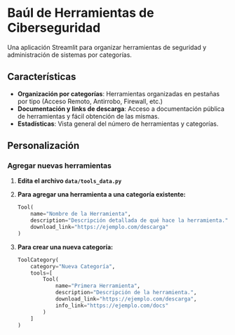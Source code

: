 # Baúl de Herramientas de Ciberseguridad

Una aplicación Streamlit para organizar herramientas de seguridad y administración de sistemas por categorías.

## Características

- **Organización por categorías**: Herramientas organizadas en pestañas por tipo (Acceso Remoto, Antirrobo, Firewall, etc.)
- **Documentación y links de descarga**: Acceso a documentación pública de herramientas y fácil obtención de las mismas.
- **Estadísticas**: Vista general del número de herramientas y categorías.

## Personalización

### Agregar nuevas herramientas

1. **Edita el archivo `data/tools_data.py`**
2. **Para agregar una herramienta a una categoría existente:**
   ```python
   Tool(
       name="Nombre de la Herramienta",
       description="Descripción detallada de qué hace la herramienta.",
       download_link="https://ejemplo.com/descarga"
   )
   ```

3. **Para crear una nueva categoría:**
   ```python
   ToolCategory(
       category="Nueva Categoría",
       tools=[
           Tool(
               name="Primera Herramienta",
               description="Descripción de la herramienta.",
               download_link="https://ejemplo.com/descarga",
               info_link="https://ejemplo.com/docs"
           )
       ]
   )
   ```



